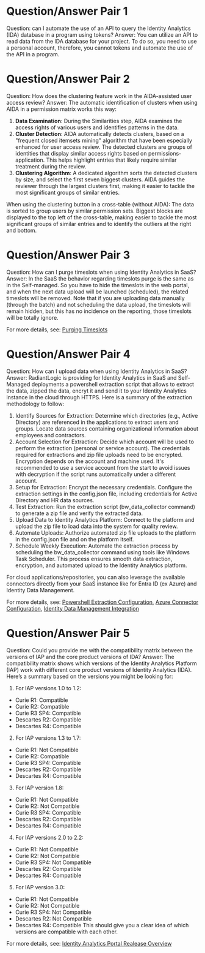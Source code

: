 # Question/Answer Pair 1

Question: can I automate the use of an API to query the Identity Analytics (IDA) database in a program using tokens?
Answer: You can utilize an API to read data from the IDA database for your project. To do so, you need to use a personal account, therefore, you cannot tokens and automate the use of the API in a program.

# Question/Answer Pair 2

Question: How does the clustering feature work in the AIDA-assisted user access review?
Answer: The automatic identification of clusters when using AIDA in a permission matrix works this way: 
1. **Data Examination**: During the Similarities step, AIDA examines the access rights of various users and identifies patterns in the data.
2. **Cluster Detection**: AIDA automatically detects clusters, based on a "frequent closed itemsets mining" algorithm that have been especially enhanced for user access review. The detected clusters are groups of identities that display similar access rights based on permissions-application. This helps highlight entries that likely require similar treatment during the review.
3. **Clustering Algorithm**: A dedicated algorithm sorts the detected clusters by size, and select the first seven biggest clusters. AIDA guides the reviewer through the largest clusters first, making it easier to tackle the most significant groups of similar entries. 

When using the clustering button in a cross-table (without AIDA):
The data is sorted to group users by similar permission sets. Biggest blocks are displayed to the top left of the cross-table, making easier to tackle the most significant groups of similar entries and to identify the outliers at the right and bottom.

# Question/Answer Pair 3

Question: How can I purge timeslots when using Identity Analytics in SaaS?
Answer: In the SaaS the behavior regarding timeslots purge is the same as in the Self-managed. So you have to hide the timeslots in the web portal, and when the next data upload will be launched (scheduled), the related timeslots will be removed.
Note that if you are uploading data manually (through the batch) and not scheduling the data upload, the timeslots will remain hidden, but this has no incidence on the reporting, those timeslots will be totally ignore.

For more details, see: [Purging Timeslots](https://developer.radiantlogic.com/ia/version-1.5/run-ops/purge/)

# Question/Answer Pair 4

Question: How can I upload data when using Identity Analytics in SaaS?
Answer: RadiantLogic is providing for Identity Analytics in SaaS and Self-Managed deployments a powershell extraction script that allows to extract the data, zipped the data, encryt it and send it to your Identity Analytics instance in the cloud through HTTPS. Here is a summary of the extraction methodology to follow:
1. Identify Sources for Extraction:
Determine which directories (e.g., Active Directory) are referenced in the applications to extract users and groups.
Locate data sources containing organizational information about employees and contractors.
2. Account Selection for Extraction:
Decide which account will be used to perform the extraction (personal or service account).
The credentials required for extractions and zip file uploads need to be encrypted. Encryption depends on the account and machine used.
It's recommended to use a service account from the start to avoid issues with decryption if the script runs automatically under a different account.
3. Setup for Extraction:
Encrypt the necessary credentials.
Configure the extraction settings in the config.json file, including credentials for Active Directory and HR data sources.
4. Test Extraction:
Run the extraction script (bw_data_collector command) to generate a zip file and verify the extracted data.
5. Upload Data to Identity Analytics Platform:
Connect to the platform and upload the zip file to load data into the system for quality review.
6. Automate Uploads:
Authorize automated zip file uploads to the platform in the config.json file and on the platform itself.
7. Schedule Weekly Execution:
Automate the extraction process by scheduling the bw_data_collector command using tools like Windows Task Scheduler.
This process ensures smooth data extraction, encryption, and automated upload to the Identity Analytics platform.

For cloud applications/repositories, you can also leverage the available connectors directly from your SaaS instance like for Entra ID (ex Azure) and Identity Data Management.

For more details, see: [Powershell Extraction Configuration](https://developer.radiantlogic.com/ia/version-1.5/configuration/powershell-extraction/), [Azure Connector Configuration](https://developer.radiantlogic.com/ia/version-1.5/connectors/azure-connector/), [Identity Data Management Integration](https://developer.radiantlogic.com/ia/version-1.5/integrations/iddm/)

# Question/Answer Pair 5

Question: Could you provide me with the compatibility matrix between the versions of IAP and the core product versions of IDA?
Answer: The compatibility matrix shows which versions of the Identity Analytics Platform (IAP) work with different core product versions of Identity Analytics (IDA). Here’s a summary based on the versions you might be looking for:
1. For IAP versions 1.0 to 1.2:
- Curie R1: Compatible
- Curie R2: Compatible
- Curie R3 SP4: Compatible
- Descartes R2: Compatible
- Descartes R4: Compatible
2. For IAP versions 1.3 to 1.7:
- Curie R1: Not Compatible
- Curie R2: Compatible
- Curie R3 SP4: Compatible
- Descartes R2: Compatible
- Descartes R4: Compatible
3. For IAP version 1.8:
- Curie R1: Not Compatible
- Curie R2: Not Compatible
- Curie R3 SP4: Compatible
- Descartes R2: Compatible
- Descartes R4: Compatible
4. For IAP versions 2.0 to 2.2:
- Curie R1: Not Compatible
- Curie R2: Not Compatible
- Curie R3 SP4: Not Compatible
- Descartes R2: Compatible
- Descartes R4: Compatible
5. For IAP version 3.0:
- Curie R1: Not Compatible
- Curie R2: Not Compatible
- Curie R3 SP4: Not Compatible
- Descartes R2: Not Compatible
- Descartes R4: Compatible
This should give you a clear idea of which versions are compatible with each other.

For more details, see: [Identity Analytics Portal Realease Overview](https://developer.radiantlogic.com/ia/iap-3.0/identity-analytics/iap-release/01-iap-release-overview/)
